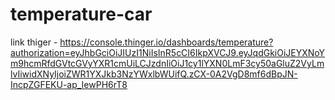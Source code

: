 # temperature-car

link thiger - https://console.thinger.io/dashboards/temperature?authorization=eyJhbGciOiJIUzI1NiIsInR5cCI6IkpXVCJ9.eyJqdGkiOiJEYXNoYm9hcmRfdGVtcGVyYXR1cmUiLCJzdnIiOiJ1cy1lYXN0LmF3cy50aGluZ2VyLmlvIiwidXNyIjoiZWR1YXJkb3NzYWxlbWUifQ.zCX-0A2VgD8mf6dBpJN-IncpZGFEKU-ap_IewPH6rT8
